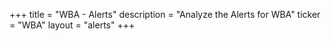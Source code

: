 +++
title = "WBA - Alerts"
description = "Analyze the Alerts for WBA"
ticker = "WBA"
layout = "alerts"
+++

